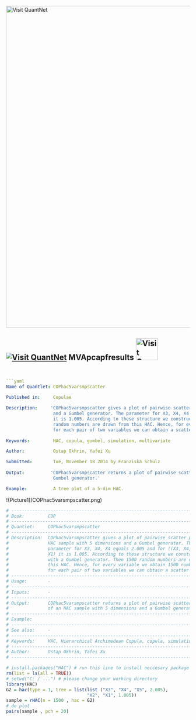 
[<img src="https://github.com/QuantLet/Styleguide-and-FAQ/blob/master/pictures/banner.png" width="880" alt="Visit QuantNet">](http://quantlet.de/index.php?p=info)

## [<img src="https://github.com/QuantLet/Styleguide-and-Validation-procedure/blob/master/pictures/qloqo.png" alt="Visit QuantNet">](http://quantlet.de/) **MVApcapfresults** [<img src="https://github.com/QuantLet/Styleguide-and-Validation-procedure/blob/master/pictures/QN2.png" width="60" alt="Visit QuantNet 2.0">](http://quantlet.de/d3/ia)

```yaml


```yaml
Name of Quantlet: COPhac5varsmpscatter
 
Published in:     Copulae

Description:     'COPhac5varsmpscatter gives a plot of pairwise scatter plot of an HAC sample with 5 dimensions
                  and a Gumbel generator. The parameter for X3, X4, X4 equals 2.005 and for ((X3, X4, X5), X2, X1)
                  it is 1.005. According to these structure we construct an HAC with a Gumbel generator. Then 1500
                  random numbers are drawn from this HAC. Hence, for every variable we obtain 1500 numbers. Then 
                  for each pair of two variables we can obtain a scatter plot.'
  
Keywords:         HAC, copula, gumbel, simulation, multivariate

Author:           Ostap Okhrin, Yafei Xu

Submitted:        Tue, November 18 2014 by Franziska Schulz
     
Output:          'COPhac5varsmpscatter returns a plot of pairwise scatter plots of an HAC sample with 5 dimensions and a 
                  Gumbel generator.'

Example:          A tree plot of a 5-dim HAC.


```

!{Picture1](COPhac5varsmpscatter.png)

```r
# ------------------------------------------------------------------------------
# Book:         COP
# ------------------------------------------------------------------------------
# Quantlet:     COPhac5varsmpscatter
# ------------------------------------------------------------------------------
# Description:  COPhac5varsmpscatter gives a plot of pairwise scatter plot of an 
#               HAC sample with 5 dimensions and a Gumbel generator. The 
#               parameter for X3, X4, X4 equals 2.005 and for ((X3, X4, X5), X2,
#               X1) it is 1.005. According to these structure we construct an HAC
#               with a Gumbel generator. Then 1500 random numbers are drawn from
#               this HAC. Hence, for every variable we obtain 1500 numbers. Then
#               for each pair of two variables we can obtain a scatter plot. 
# ------------------------------------------------------------------------------
# Usage:        -
# ------------------------------------------------------------------------------
# Inputs:       -
# ------------------------------------------------------------------------------
# Output:       COPhac5varsmpscatter returns a plot of pairwise scatter plots
#               of an HAC sample with 5 dimensions and a Gumbel generator.         
# ------------------------------------------------------------------------------
# Example:                    
# ------------------------------------------------------------------------------
# See also:     -
# ------------------------------------------------------------------------------
# Keywords:     HAC, Hierarchical Archimedean Copula, copula, simulation, Gumbel
# ------------------------------------------------------------------------------
# Author:       Ostap Okhrin, Yafei Xu
# ------------------------------------------------------------------------------

# install.packages("HAC") # run this line to install neccesary package
rm(list = ls(all = TRUE))
# setwd("C: / ...") # please change your working directory
library(HAC)
G2 = hac(type = 1, tree = list(list ("X3", "X4", "X5", 2.005),
                               "X2", "X1", 1.005))
sample = rHAC(n = 1500 , hac = G2)
# do plot
pairs(sample , pch = 20)
```
